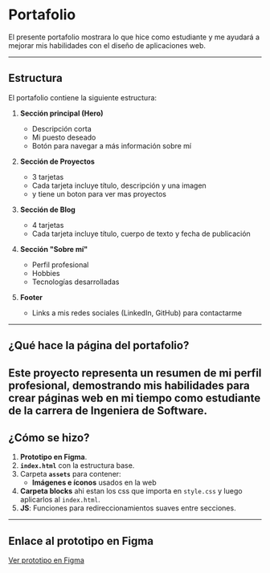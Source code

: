 # Portafolio

El presente portafolio mostrara lo que hice como estudiante y me ayudará a mejorar mis habilidades con el diseño de aplicaciones web.

---

## Estructura

El portafolio contiene la siguiente estructura:

1. **Sección principal (Hero)**
   - Descripción corta
   - Mi puesto deseado
   - Botón para navegar a más información sobre mí

2. **Sección de Proyectos**
   - 3 tarjetas
   - Cada tarjeta incluye título, descripción y una imagen
   - y tiene un boton para ver mas proyectos

3. **Sección de Blog**
   - 4 tarjetas
   - Cada tarjeta incluye título, cuerpo de texto y fecha de publicación

4. **Sección "Sobre mí"**
   - Perfil profesional
   - Hobbies
   - Tecnologías desarrolladas

6. **Footer**
   - Links a mis redes sociales (LinkedIn, GitHub) para contactarme

---

## ¿Qué hace la página del portafolio?

Este proyecto representa un resumen de mi perfil profesional, demostrando mis habilidades para crear páginas web en mi tiempo como estudiante de la carrera de Ingeniera de Software.
---

## ¿Cómo se hizo?

1. **Prototipo en Figma**.
2. **`index.html`** con la estructura base.
3. Carpeta **`assets`** para contener:
   - **Imágenes e íconos** usados en la web
4. **Carpeta blocks** ahi estan los css que importa en `style.css` y luego aplicarlos al `index.html`.
5. **JS**: Funciones para redireccionamientos suaves entre secciones.

---

## Enlace al prototipo en Figma

[Ver prototipo en Figma](https://www.figma.com/design/UAxlA6dxeR3ZKIlomEbHoQ/Portafolio?node-id=0-1&t=wbLkuHRSC11mkgmV-1)
